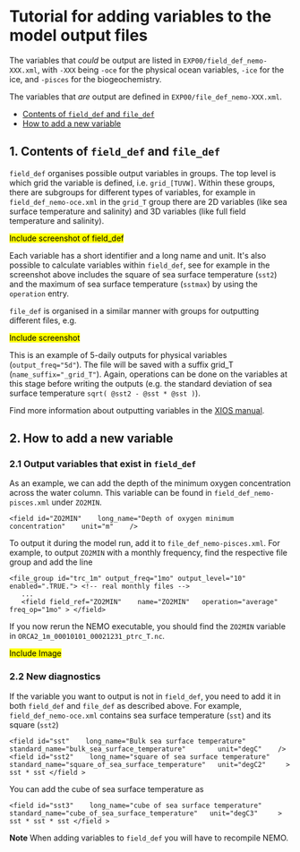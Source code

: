 # Tutorial for adding variables to the model output files

The variables that *could* be output are listed in `EXP00/field_def_nemo-XXX.xml`, with `-XXX` being `-oce` for the physical ocean variables, `-ice` for the ice, and `-pisces` for the biogeochemistry. 

The variables that *are* output are defined in `EXP00/file_def_nemo-XXX.xml`. 

* [Contents of `field_def` and `file_def`](#field_and_file)
* [How to add a new variable](#add_variable)

## <a name="field_and_file"></a> 1. Contents of `field_def` and `file_def`

`field_def` organises possible output variables in groups. The top level is which grid the variable is defined, i.e. `grid_[TUVW]`. Within these groups, there are subgroups for different types of variables, for example in `field_def_nemo-oce.xml` in the `grid_T` group there are 2D variables (like sea surface temperature and salinity) and 3D variables (like full field temperature and salinity). 

<mark> Include screenshot of field_def </mark>

Each variable has a short identifier and a long name and unit. It's also possible to calculate variables within `field_def`, see for example in the screenshot above includes the square of sea surface temperature (`sst2`) and the maximum of sea surface temperature (`sstmax`) by using the `operation` entry.

`file_def` is organised in a similar manner with groups for outputting different files, e.g.

<mark> Include screenshot </mark>

This is an example of 5-daily outputs for physical variables (`output_freq="5d"`). The file will be saved with a suffix grid_T (`name_suffix="_grid_T"`). Again, operations can be done on the variables at this stage before writing the outputs (e.g. the standard deviation of sea surface temperature `sqrt( @sst2 - @sst * @sst )`).


Find more information about outputting variables in the [XIOS manual](https://www.xios3.com/files/xios3developermanual.pdf).

## <a name="add_variable"></a> 2. How to add a new variable 

### 2.1 Output variables that exist in `field_def`
As an example, we can add the depth of the minimum oxygen concentration across the water column. This variable can be found in `field_def_nemo-pisces.xml` under `ZO2MIN`. 
```
<field id="ZO2MIN"    long_name="Depth of oxygen minimum concentration"    unit="m"    />
```
To output it during the model run, add it to `file_def_nemo-pisces.xml`. For example, to output `ZO2MIN` with a monthly frequency, find the respective file group and add the line
```
<file_group id="trc_1m" output_freq="1mo" output_level="10" enabled=".TRUE."> <!-- real monthly files -->
   ...
   <field field_ref="ZO2MIN"    name="ZO2MIN"   operation="average" freq_op="1mo" > </field>
```
If you now rerun the NEMO executable, you should find the `ZO2MIN` variable in `ORCA2_1m_00010101_00021231_ptrc_T.nc`. 

<mark> Include Image </mark>

### 2.2 New diagnostics
If the variable you want to output is not in `field_def`, you need to add it in both `field_def` and `file_def` as described above. For example, `field_def_nemo-oce.xml` contains sea surface temperature (`sst`) and its square (`sst2`)
```
<field id="sst"    long_name="Bulk sea surface temperature"    standard_name="bulk_sea_surface_temperature"        unit="degC"    />
<field id="sst2"    long_name="square of sea surface temperature"  standard_name="square_of_sea_surface_temperature"   unit="degC2"     > sst * sst </field >
```
You can add the cube of sea surface temperature as 
```
<field id="sst3"    long_name="cube of sea surface temperature"  standard_name="cube_of_sea_surface_temperature"   unit="degC3"     > sst * sst * sst </field >
```
 
**Note** When adding variables to `field_def` you will have to recompile NEMO.






